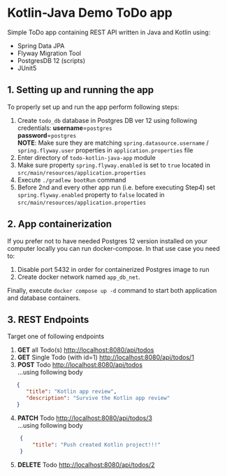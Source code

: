 # Kotlin-Java Demo ToDo app

Simple ToDo app containing REST API written in Java and Kotlin using:
* Spring Data JPA
* Flyway Migration Tool
* PostgresDB 12 (scripts)
* JUnit5


## 1. Setting up and running the app
To properly set up and run the app perform following steps:
1. Create `todo_db` database in Postgres DB ver 12 using following credentials:
   **username**=`postgres`<br/>
   **password**=`postgres`<br/>
   **NOTE**: Make sure they are matching `spring.datasource.username` / `spring.flyway.user` properties in `application.properties` file
2. Enter directory of `todo-kotlin-java-app` module
3. Make sure  property `spring.flyway.enabled` is set to `true` located in `src/main/resources/application.properties`
4. Execute `./gradlew bootRun` command
5. Before 2nd and every other app run (i.e. before executing Step4) set `spring.flyway.enabled` property to `false` located in `src/main/resources/application.properties` 

## 2. App containerization
If you prefer not to have needed Postgres 12 version installed on your computer locally you can run docker-compose.
In that use case you need to:
1. Disable port 5432 in order for containerized Postgres image to run
2. Create docker network named `app_db_net`.

Finally, execute `docker compose up -d` command to start both application and database containers. 


## 3. REST Endpoints
Target one of following endpoints
1. **GET** all Todo(s) [http://localhost:8080/api/todos](http://localhost:8080/api/todos) <br/>
2. **GET** Single Todo (with id=1) [http://localhost:8080/api/todos/1](http://localhost:8080/api/todos/1) <br/>
3. **POST** Todo [http://localhost:8080/api/todos](http://localhost:8080/api/todos) <br/>...using following body
```json
   {
      "title": "Kotlin app review",
      "description": "Survive the Kotlin app review"
   }
```
4. **PATCH** Todo [http://localhost:8080/api/todos/3](http://localhost:8080/api/todos/3) <br/>
...using following body
```json
    {
        "title": "Push created Kotlin project!!!"
    }
 ```
5. **DELETE** Todo [http://localhost:8080/api/todos/2](http://localhost:8080/api/todos/2) <br/>